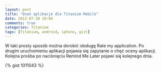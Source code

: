 ```yaml
---
layout: post
title: "Oceń aplikacje dla Titanium Mobile"
date: 2012-07-30 19:04
comments: true
categories: Titanium
tags: [Titanium, android, iphone, gist]
---
```

W taki prosty sposób można dorobić obsługę Rate my application.
Po drugim uruchomieniu aplikacji pojawia się  zapytanie o chęć oceny aplikacji.
Kolejna prośba po naciśnięciu Remind Me Later pojawi się kolejnego dnia.
<!-- more -->
{% gist 1011043 %}
